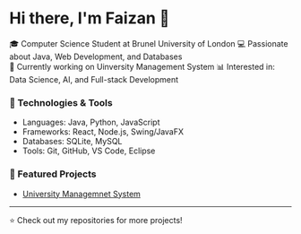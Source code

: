 # Hi there, I'm Faizan 👋

🎓 Computer Science Student at Brunel University of London
💻 Passionate about Java, Web Development, and Databases  
🚀 Currently working on Uinversity Management System
📊 Interested in: Data Science, AI, and Full-stack Development  

### 🔧 Technologies & Tools
- Languages: Java, Python, JavaScript
- Frameworks: React, Node.js, Swing/JavaFX
- Databases: SQLite, MySQL
- Tools: Git, GitHub, VS Code, Eclipse

### 📌 Featured Projects
- [University Managemnet System](https://github.com/faizan-spec308/faizan-spec309)  
---
⭐️ Check out my repositories for more projects!
